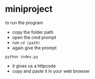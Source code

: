 # miniproject

to run the program 
- copy the folder path
- open the cmd prompt
- run `cd (path)`
- again give the prompt 

```
python index.py
```
- it gives us a httpcode
- copy and paste it in your web browser